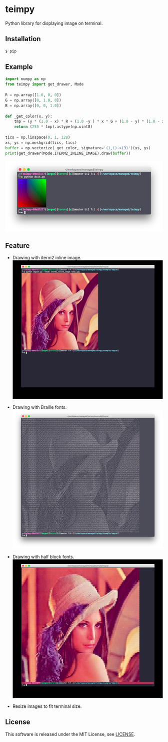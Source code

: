 # teimpy
Python library for displaying image on terminal.

## Installation

```bash
$ pip
```

## Example

```python
import numpy as np
from teimpy import get_drawer, Mode

R = np.array([1.0, 0, 0])
G = np.array([0, 1.0, 0])
B = np.array([0, 0, 1.0])

def _get_color(x, y):
    tmp = (y * (1.0 - x) * R + (1.0 -y ) * x * G + (1.0 - y) * (1.0 - x) * B)
    return (255 * tmp).astype(np.uint8)

tics = np.linspace(0, 1, 128)
xs, ys = np.meshgrid(tics, tics)
buffer = np.vectorize(_get_color, signature='(),()->(3)')(xs, ys)
print(get_drawer(Mode.ITERM2_INLINE_IMAGE).draw(buffer))
```
![Result of doit.py](https://github.com/ar90n/teimpy/raw/docs/doit.png)


## Feature

* Drawing with iterm2 inline image.
![Drawing with iterm2 inline image](https://github.com/ar90n/teimpy/raw/docs/inline_image.jpg)

* Drawing with Braille fonts.
![Drawing with Braille ofnts](https://github.com/ar90n/teimpy/raw/docs/braille.png)

* Drawing with half block fonts.
![Drawing with half block fonts](https://github.com/ar90n/teimpy/raw/docs/half_block.jpg)

* Resize images to fit terminal size.


## License
This software is released under the MIT License, see [LICENSE](LICENSE).
